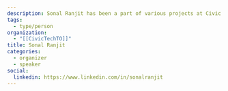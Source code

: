 ```yaml
---
description: Sonal Ranjit has been a part of various projects at Civic Tech Toronto since he first joined the community about 7 years ago. He is a Software Developer by day and avid biker on nights and weekends. He's also obsessed with brewing the perfect cup of coffee, which he attempts every morning.
tags:
  - type/person
organization:
  - "[[CivicTechTO]]"
title: Sonal Ranjit
categories:
  - organizer
  - speaker
social:
  linkedin: https://www.linkedin.com/in/sonalranjit
---
```

